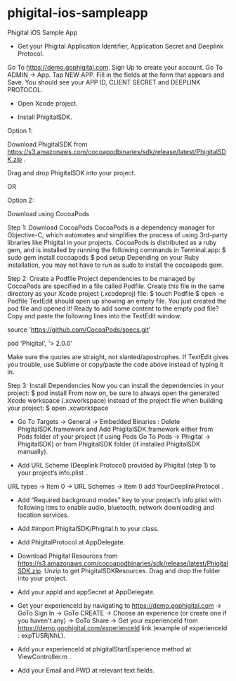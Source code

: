 # phigital-ios-sampleapp
Phigital iOS Sample App


- Get your Phigital Application Identifier, Application Secret and Deeplink Protocol.

Go To   https://demo.gophigital.com.
Sign Up to create your account.
Go To ADMIN -> App.
Tap NEW APP.
Fill in the fields at the form that appears and Save.
You should see your APP ID, CLIENT SECRET and DEEPLINK PROTOCOL.

- Open Xcode project.

- Install PhigitalSDK.


Option 1:  

Download PhigitalSDK from  https://s3.amazonaws.com/cocoapodbinaries/sdk/release/latest/PhigitalSDK.zip .

Drag and drop PhigitalSDK into your project. 



OR 

Option 2:

Download using CocoaPods

Step 1: Download CocoaPods
CocoaPods is a dependency manager for Objective-C, which automates and simplifies the process of using 3rd-party libraries like Phigital in your projects.
CocoaPods is distributed as a ruby gem, and is installed by running the following commands in Terminal.app:
$ sudo gem install cocoapods
$ pod setup
Depending on your Ruby installation, you may not have to run as sudo to install the cocoapods gem.

Step 2: Create a Podfile
Project dependencies to be managed by CocoaPods are specified in a file called Podfile. Create this file in the same directory as your Xcode project (.xcodeproj) file:
$ touch Podfile
$ open -e Podfile
TextEdit should open up showing an empty file. You just created the pod file and opened it! Ready to add some content to the empty pod file?
Copy and paste the following lines into the TextEdit window:

source 'https://github.com/CocoaPods/specs.git'

pod 'Phigital', '> 2.0.0'

Make sure the quotes are straight, not slanted/apostrophes. If TextEdit gives you trouble, use Sublime or copy/paste the code above instead of typing it in.

Step 3: Install Dependencies
Now you can install the dependencies in your project:
$ pod install
From now on, be sure to always open the generated Xcode workspace (.xcworkspace) instead of the project file when building your project:
$ open <YourProjectName>.xcworkspace


- Go To Targets -> General -> Embedded Binaries : Delete PhigitalSDK.framework and Add PhigitalSDK.framework either from Pods  folder of your project (if using Pods Go To Pods -> Phigital -> PhigitalSDK) or from PhigitalSDK folder (if installed PhigitalSDK manually).


- Add URL Scheme (Deeplink Protocol) provided by Phigital (step 1) to your project’s info.plist .

URL types -> Item 0 -> URL Schemes -> Item 0 add YourDeeplinkProtocol .


- Add “Required background modes” key to your project’s info.plist with following itms to enable audio, bluetooth, network downloading and location services.



- Add  #import PhigitalSDK/Phigital.h to your class.


- Add PhigitalProtocol at AppDelegate.


- Download Phigital Resources from https://s3.amazonaws.com/cocoapodbinaries/sdk/release/latest/PhigitalSDK.zip. 
Unzip to get PhigitalSDKResources.
Drag and drop the folder into your project.

- Add your appId and appSecret at AppDelegate.

- Get your experienceId by navigating to https://demo.gophigital.com -> GoTo Sign In -> GoTo CREATE -> Choose an experience (or create one if you haven't any) ->
GoTo Share -> Get your experienceId from https://demo.gophigital.com/experienceId link (example of experienceId : expTUSRjNhL).

- Add your experienceId at phigitalStartExperience method at ViewController.m .

- Add your Email and PWD at relevant text fields. 

